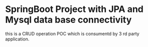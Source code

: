 # SpringBoot Project with JPA and Mysql data base connectivity
this is a CRUD operation POC which is consumentd by 3 rd party application.
